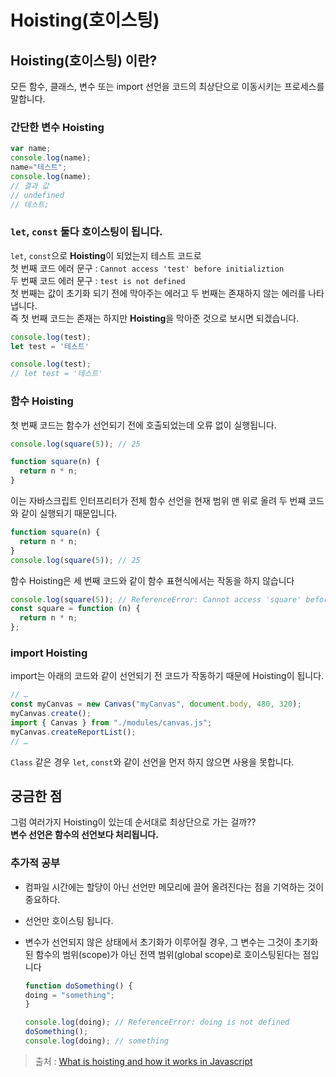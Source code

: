 # Hoisting(호이스팅)

## Hoisting(호이스팅) 이란?

모든 함수, 클래스, 변수 또는 import 선언을 코드의 최상단으로 이동시키는 프로세스를 말합니다.

### 간단한 변수 Hoisting

```javascript
var name;
console.log(name);
name="테스트";
console.log(name);
// 결과 값
// undefined
// 테스트;
```

### `let`, `const` 둘다 호이스팅이 됩니다.

`let`, `const`으로 **Hoisting**이 되었는지 테스트 코드로  
첫 번째 코드 에러 문구 : `Cannot access 'test' before initializtion`  
두 번째 코드 에러 문구 : `test is not defined`  
첫 번째는 값이 초기화 되기 전에 막아주는 에러고 두 번째는 존재하지 않는 에러를 나타냅니다.  
즉 첫 번째 코드는 존재는 하지만 **Hoisting**을 막아준 것으로 보시면 되겠습니다.

```javascript
console.log(test);
let test = '테스트'
```

```javascript
console.log(test);
// let test = '테스트'
```

### 함수 Hoisting

첫 번째 코드는 함수가 선언되기 전에 호출되었는데 오류 없이 실행됩니다.

```javascript
console.log(square(5)); // 25

function square(n) {
  return n * n;
}
```

이는 자바스크립트 인터프리터가 전체 함수 선언을 현재 범위 맨 위로 올려 두 번쨰 코드와 같이 실행되기 때문입니다.

```javascript
function square(n) {
  return n * n;
}
console.log(square(5)); // 25
```

함수 Hoisting은 세 번째 코드와 같이 함수 표현식에서는 작동을 하지 않습니다
```javascript
console.log(square(5)); // ReferenceError: Cannot access 'square' before initialization
const square = function (n) {
  return n * n;
};
```

### import Hoisting

import는 아래의 코드와 같이 선언되기 전 코드가 작동하기 때문에 Hoisting이 됩니다. 

```javascript
// …
const myCanvas = new Canvas("myCanvas", document.body, 480, 320);
myCanvas.create();
import { Canvas } from "./modules/canvas.js";
myCanvas.createReportList();
// …
```

`Class` 같은 경우 `let`, `const`와 같이 선언을 먼저 하지 않으면 사용을 못합니다.

## 궁금한 점

그럼 여러가지 Hoisting이 있는데 순서대로 최상단으로 가는 걸까??  
**변수 선언은 함수의 선언보다 처리됩니다.**  

### 추가적 공부
- 컴파일 시간에는 할당이 아닌 선언만 메모리에 끌어 올려진다는 점을 기억하는 것이 중요하다.  
- 선언만 호이스팅 됩니다.  
- 변수가 선언되지 않은 상태에서 초기화가 이루어질 경우, 그 변수는 그것이 초기화된 함수의 범위(scope)가 아닌 전역 범위(global scope)로 호이스팅된다는 점입니다

  ```javascript
  function doSomething() {
  doing = "something";
  }

  console.log(doing); // ReferenceError: doing is not defined
  doSomething();
  console.log(doing); // something
  ```

> 출처 : [What is hoisting and how it works in Javascript](https://thejs.dev/jmitchell/what-is-hoisting-and-how-it-works-in-javascript-e1e)
